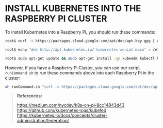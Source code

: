 # INSTALL KUBERNETES INTO THE RASPBERRY PI CLUSTER

To install Kubernetes into a Raspberry Pi, you should run these commands:

```bash
root$ curl -s https://packages.cloud.google.com/apt/doc/apt-key.gpg | apt-key add -

root$ echo "deb http://apt.kubernetes.io/ kubernetes-xenial main" > /etc/apt/sources.list.d/kubernetes.list

root$ sudo apt-get update && sudo apt-get install -qy kubeadm kubectl kubelet
```

However, if you have a Raspberry Pi Cluster, you can use our script `runCommand.sh` to run these commands above into each Raspberry Pi in the cluster:

```bash
sh runCommand.sh "curl -s https://packages.cloud.google.com/apt/doc/apt-key.gpg | sudo apt-key add - ; echo 'deb http://apt.kubernetes.io/ kubernetes-xenial main' > tmp; sudo mv tmp /etc/apt/sources.list.d/kubernetes.list; sudo apt-get update && sudo apt-get install -qy kubeadm kubectl kubelet"
```

>**References:**
>
>https://medium.com/nycdev/k8s-on-pi-9cc14843d43
>https://github.com/kubernetes-sigs/kubefed
>https://kubernetes.io/docs/concepts/cluster-administration/federation/
